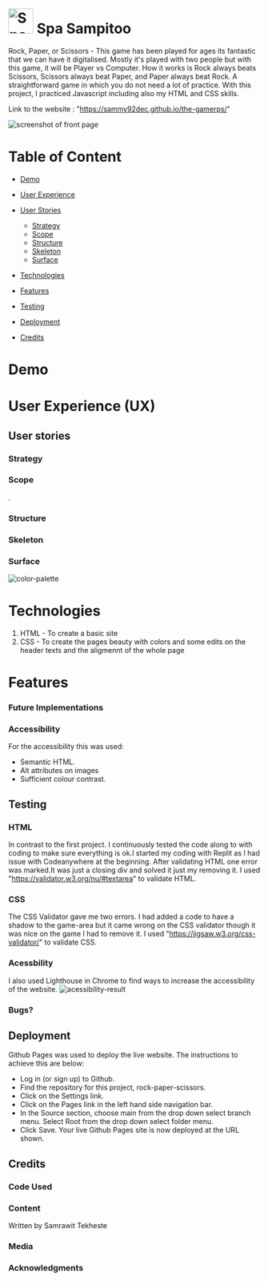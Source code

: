 # <img src="assets/images/logo.png" width=50 alt="Spa Sampito logo"/> Spa Sampitoo

Rock, Paper, or Scissors - This game has been played for ages its fantastic that we can have it digitalised. Mostly it's played with two people but with this game, it will be Player vs Computer. How it works is  Rock always beats Scissors, Scissors always beat Paper, and Paper always beat Rock. A straightforward game in which you do not need a lot of practice. With this project, I practiced Javascript including also my HTML and CSS skills. </a>

Link to the website : "https://sammy92dec.github.io/the-gamerps/"

<img src="assets/images/rps.png" alt="screenshot of front page"/>

# Table of Content

- <a href="#demo">Demo</a>
- <a href="#ux">User Experience</a>
- <a href="#user-stories">User Stories</a>
  - <a href="#strategy">Strategy</a>
  - <a href="#scope">Scope</a>
  - <a href="#structure">Structure</a>
  - <a href="#skeleton">Skeleton</a>
  - <a href="#surface">Surface</a>
- <a href="#technologies">Technologies</a>
- <a href="#features">Features</a>

- <a href="#testing">Testing</a>

- <a href="#deployment">Deployment</a>
- <a href="#credits">Credits</a>

# <a id="demo"></a>Demo



# <a id="ux"></a> User Experience (UX)



## <a id="user-stories"></a>User stories


### <a id="strategy"></a>Strategy


### <a id="scope"></a>Scope

.

### <a id="structure"></a>Structure



### <a id="skeleton"></a>Skeleton



### <a id="surface"></a>Surface


<img src="assets/images/color-palette.png" alt="color-palette"/>

# <a id="technologies"></a>Technologies

1. HTML - To create a basic site
2. CSS - To create the pages beauty with colors and some edits on the header texts and the aligmennt of the whole page

# <a id="features"></a>Features


### Future Implementations



### Accessibility

For the accessibility this was used:

- Semantic HTML.
- Alt attributes on images
- Sufficient colour contrast.

## <a id="testing"></a>Testing

### HTML

In contrast to the first project. I continuously tested the code along to with coding to make sure everything is ok.I started my coding with Replit as I had issue with Codeanywhere at the beginning. After validating HTML one error was marked.It was just a closing div and solved it just my removing it. I used  "https://validator.w3.org/nu/#textarea" to validate HTML.

### CSS

The CSS Validator gave me two errors. I had added a code to have a shadow to the game-area but it came wrong on the CSS validator though it was nice on the game I had to remove it. I used "https://jigsaw.w3.org/css-validator/" to validate CSS.

### Acessbility

I also used Lighthouse in Chrome to find ways to increase the accessibility of the website.
<img src="assets/images/lighthouse.png" alt="acessibility-result">


### <a id="bugs"></a>Bugs?



## <a id="deployment"></a>Deployment

Github Pages was used to deploy the live website. The instructions to achieve this are below:

- Log in (or sign up) to Github.
- Find the repository for this project, rock-paper-scissors.
- Click on the Settings link.
- Click on the Pages link in the left hand side navigation bar.
- In the Source section, choose main from the drop down select branch menu. Select Root from the drop down select folder menu.
- Click Save. Your live Github Pages site is now deployed at the URL shown.

## <a id="credits"></a>Credits

### Code Used



### Content

Written by Samrawit Tekheste

### Media



### Acknowledgments


